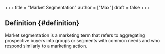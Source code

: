 +++
title = "Market Segmentation"
author = ["Max"]
draft = false
+++

## Definition {#definition}

Market segmentation is a marketing term that refers to aggregating prospective
buyers into groups or segments with common needs and who respond similarly to
a marketing action.

